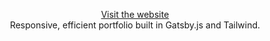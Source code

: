 <p align="center">
  <a href="https://www.photo.tsukinode.com">
    Visit the website
  </a>
  </br>
Responsive, efficient portfolio built in Gatsby.js and Tailwind.
</p>
